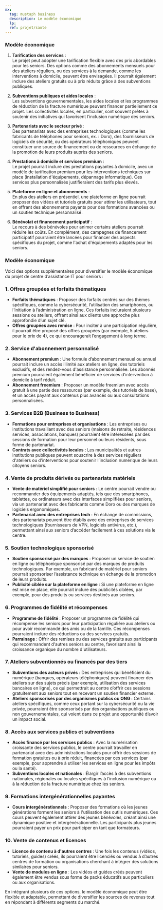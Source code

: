 ```yaml
---
mx:
  tag: mustaph business
  description: Le modèle économique
  lp:
  ref: projet/sante
---
```



### Modèle économique

1. **Tarification des services** :  
Le projet peut adopter une tarification flexible avec des prix abordables pour les seniors. Des options comme des abonnements mensuels pour des ateliers réguliers, ou des services à la demande, comme les interventions à domicile, peuvent être envisagées. Il pourrait également inclure des ateliers gratuits ou à prix réduits grâce à des subventions publiques.

2. **Subventions publiques et aides locales** :  
Les subventions gouvernementales, les aides locales et les programmes de réduction de la fracture numérique peuvent financer partiellement ce projet. Les collectivités locales, en particulier, sont souvent prêtes à soutenir des initiatives qui favorisent l’inclusion numérique des seniors.

3. **Partenariats avec le secteur privé** :  
Des partenariats avec des entreprises technologiques (comme les fabricants de téléphones pour seniors, ex. : Doro), des fournisseurs de logiciels de sécurité, ou des opérateurs téléphoniques peuvent constituer une source de financement ou de ressources en échange de la promotion de leurs produits auprès des seniors.

4. **Prestations à domicile et services premium** :  
Le projet pourrait inclure des prestations payantes à domicile, avec un modèle de tarification premium pour les interventions techniques sur place (installation d'équipements, dépannage informatique). Ces services plus personnalisés justifieraient des tarifs plus élevés.

5. **Plateforme en ligne et abonnements** :  
En plus des ateliers en présentiel, une plateforme en ligne pourrait proposer des vidéos et tutoriels gratuits pour attirer les utilisateurs, tout en offrant des abonnements payants pour des formations avancées ou un soutien technique personnalisé.

6. **Bénévolat et financement participatif** :  
Le recours à des bénévoles pour animer certains ateliers pourrait réduire les coûts. En complément, des campagnes de financement participatif pourraient être lancées pour financer des aspects spécifiques du projet, comme l'achat d'équipements adaptés pour les seniors.

### Modèle économique

Voici des options supplémentaires pour diversifier le modèle économique du projet de centre d’assistance IT pour seniors :

### 1. **Offres groupées et forfaits thématiques**
   - **Forfaits thématiques** : Proposer des forfaits centrés sur des thèmes spécifiques, comme la cybersécurité, l’utilisation des smartphones, ou l’initiation à l’administration en ligne. Ces forfaits incluraient plusieurs sessions ou ateliers, offrant ainsi aux clients une approche plus approfondie d’un sujet clé.
   - **Offres groupées avec remise** : Pour inciter à une participation régulière, il pourrait être proposé des offres groupées (par exemple, 5 ateliers pour le prix de 4), ce qui encouragerait l’engagement à long terme.

### 2. **Service d'abonnement personnalisé**
   - **Abonnement premium** : Une formule d’abonnement mensuel ou annuel pourrait inclure un accès illimité aux ateliers en ligne, des tutoriels exclusifs, et des rendez-vous d'assistance personnalisée. Les abonnés premium pourraient également bénéficier de services d'intervention à domicile à tarif réduit.
   - **Abonnement freemium** : Proposer un modèle freemium avec accès gratuit à une partie des ressources (par exemple, des tutoriels de base), et un accès payant aux contenus plus avancés ou aux consultations personnalisées.

### 3. **Services B2B (Business to Business)**
   - **Formations pour entreprises et organisations** : Les entreprises ou institutions travaillant avec des seniors (maisons de retraite, résidences services, associations, banques) pourraient être intéressées par des sessions de formation pour leur personnel ou leurs résidents, sous forme de partenariat.
   - **Contrats avec collectivités locales** : Les municipalités et autres institutions publiques peuvent souscrire à des services réguliers d'ateliers ou d'interventions pour soutenir l’inclusion numérique de leurs citoyens seniors.

### 4. **Vente de produits dérivés ou partenariats matériels**
   - **Vente de matériel simplifié pour seniors** : Le centre pourrait vendre ou recommander des équipements adaptés, tels que des smartphones, tablettes, ou ordinateurs avec des interfaces simplifiées pour seniors, via un partenariat avec des fabricants comme Doro ou des marques de logiciels ergonomiques.
   - **Partenariat avec des entreprises tech** : En échange de commissions, des partenariats peuvent être établis avec des entreprises de services technologiques (fournisseurs de VPN, logiciels antivirus, etc.), permettant ainsi aux seniors d’accéder facilement à ces solutions via le centre.

### 5. **Soutien technologique sponsorisé**
   - **Soutien sponsorisé par des marques** : Proposer un service de soutien en ligne ou téléphonique sponsorisé par des marques de produits technologiques. Par exemple, un fabricant de matériel pour seniors pourrait sponsoriser l’assistance technique en échange de la promotion de leurs produits.
   - **Publicité ciblée sur la plateforme en ligne** : Si une plateforme en ligne est mise en place, elle pourrait inclure des publicités ciblées, par exemple, pour des produits ou services destinés aux seniors.

### 6. **Programmes de fidélité et récompenses**
   - **Programme de fidélité** : Proposer un programme de fidélité qui récompense les seniors pour leur participation régulière aux ateliers ou pour avoir recommandé des amis ou de la famille. Ces récompenses pourraient inclure des réductions ou des services gratuits.
   - **Parrainage** : Offrir des remises ou des services gratuits aux participants qui recommandent d'autres seniors au centre, favorisant ainsi la croissance organique du nombre d'utilisateurs.

### 7. **Ateliers subventionnés ou financés par des tiers**
   - **Subventions des acteurs privés** : Des entreprises qui bénéficient du numérique (banques, opérateurs téléphoniques) peuvent financer des ateliers sur des sujets précis (par exemple, utilisation des services bancaires en ligne), ce qui permettrait au centre d’offrir ces sessions gratuitement aux seniors tout en recevant un soutien financier externe.
   - **Ateliers sponsorisés par des organismes publics ou ONG** : Certains ateliers spécifiques, comme ceux portant sur la cybersécurité ou la vie privée, pourraient être sponsorisés par des organisations publiques ou non gouvernementales, qui voient dans ce projet une opportunité d’avoir un impact social.

### 8. **Accès aux services publics et subventions**
   - **Accès financé par les services publics** : Avec la numérisation croissante des services publics, le centre pourrait travailler en partenariat avec des administrations locales pour offrir des sessions de formation gratuites ou à prix réduit, financées par ces services (par exemple, pour apprendre à utiliser les services en ligne pour les impôts ou la santé).
   - **Subventions locales et nationales** : Élargir l’accès à des subventions nationales, régionales ou locales spécifiques à l’inclusion numérique ou à la réduction de la fracture numérique chez les seniors.

### 9. **Formations intergénérationnelles payantes**
   - **Cours intergénérationnels** : Proposer des formations où les jeunes générations forment les seniors à l'utilisation des outils numériques. Ces cours peuvent également attirer des jeunes bénévoles, créant ainsi une dynamique positive et intergénérationnelle. Les participants plus jeunes pourraient payer un prix pour participer en tant que formateurs.

### 10. **Vente de contenus et licences**
   - **Licence de contenu à d'autres centres** : Une fois les contenus (vidéos, tutoriels, guides) créés, ils pourraient être licenciés ou vendus à d’autres centres de formation ou organisations cherchant à intégrer des solutions similaires pour seniors.
   - **Vente de modules en ligne** : Les vidéos et guides créés peuvent également être vendus sous forme de packs éducatifs aux particuliers ou aux organisations.

En intégrant plusieurs de ces options, le modèle économique peut être flexible et adaptable, permettant de diversifier les sources de revenus tout en répondant à différents segments du marché.
